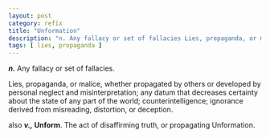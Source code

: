 ```yaml
---
layout: post
category: refix
title: "Unformation"
description: "n. Any fallacy or set of fallacies Lies, propaganda, or malice, whether propagated by others or developed by personal neglect and misinterpretation; any datum that decreases certainty about the state of any part of the world; counterintelligence; ignorance derived from..."
tags: [ lies, propaganda ]
---
```


***n.*** Any fallacy or set of fallacies.

Lies, propaganda, or malice, whether propagated by others or developed by personal neglect and misinterpretation; any datum that decreases certainty about the state of any part of the world; counterintelligence; ignorance derived from misreading, distortion, or deception.

also ***v.,* Unform**. The act of disaffirming truth, or propagating Unformation.


